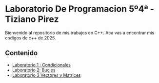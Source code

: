 # Laboratorio De Programacion 5º4ª - Tiziano Pirez

Bienvenido al repositorio de mis trabajos en C++. Aca vas a encontrar mis codigos de c++ de 2025.

## Contenido

- [Laboratorio 1 : Condicionales](/Laboratorio.01)
- [Laboratorio 2: Bucles](Laboratorio%20%202)
- [Laboratorio 3 Vectores y Matrices](/Laboratorio-3)
